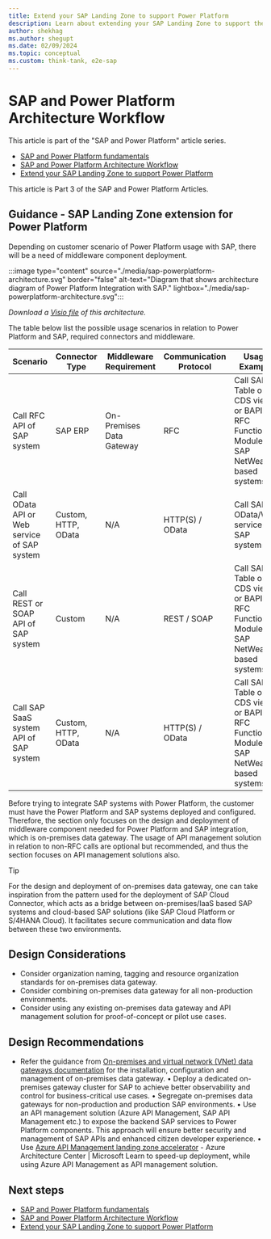 ```yaml
---
title: Extend your SAP Landing Zone to support Power Platform
description: Learn about extending your SAP Landing Zone to support the Power Platform
author: shekhag
ms.author: shegupt
ms.date: 02/09/2024
ms.topic: conceptual
ms.custom: think-tank, e2e-sap
---
```


# SAP and Power Platform Architecture Workflow

This article is part of the "SAP and Power Platform" article series.
	
- [SAP and Power Platform fundamentals](./sap-lza-powerplatform-fundamental.md)
- [SAP and Power Platform Architecture Workflow](./sap-lza-powerplatform-architecture-workflow.md)
- [Extend your SAP Landing Zone to support Power Platform](./sap-lza-powerplatform-extend-sap-lza.md)


This article is Part 3 of the SAP and Power Platform Articles. 

## Guidance - SAP Landing Zone extension for Power Platform  
Depending on customer scenario of Power Platform usage with SAP, there will be a need of middleware component deployment. 

:::image type="content" source="./media/sap-powerplatform-architecture.svg" border="false" alt-text="Diagram that shows architecture diagram of Power Platform Integration with SAP." lightbox="./media/sap-powerplatform-architecture.svg":::

*Download a [Visio file](https://github.com/microsoft/CloudAdoptionFramework/raw/main/ready/sap-powerplatform-architecture.vsdx) of this architecture.*

The table below list the possible usage scenarios in relation to Power Platform and SAP, required connectors and middleware.

| **Scenario**                 | **Connector Type**                   | **Middleware Requirement** | **Communication Protocol** | Usage Example| 
| ---------------------------  | ------------------------------------ | -------------------------- | -------------------------- | ------------ |
| Call RFC API of SAP system   | SAP ERP                              | On-Premises Data Gateway   |  RFC                       | Call SAP Table or CDS views or BAPI or RFC Function Modules of SAP NetWeaver based systems|
| Call OData API or Web service of SAP system   | Custom, HTTP, OData |         N/A                |  HTTP(S) / OData           | Call SAP OData/Web service of SAP system |
| Call REST or SOAP API of SAP system   | Custom                      |          N/A               |  REST / SOAP               | Call SAP Table or CDS views or BAPI or RFC Function Modules of SAP NetWeaver based systems|
| Call SAP SaaS system API of SAP system  | Custom, HTTP, OData       |          N/A               |  HTTP(S) / OData           | Call SAP Table or CDS views or BAPI or RFC Function Modules of SAP NetWeaver based systems|                                

Before trying to integrate SAP systems with Power Platform, the customer must have the Power Platform and SAP systems deployed and configured. Therefore, the section only focuses on the design and deployment of middleware component needed for Power Platform and SAP integration, which is on-premises data gateway.
 The usage of API management solution in relation to non-RFC calls are optional but recommended, and thus the section focuses on API management solutions also.

> [!TIP]
> For the design and deployment of on-premises data gateway, one can take inspiration from the pattern used for the deployment of SAP Cloud Connector, which acts as a bridge between on-premises/IaaS based SAP systems and cloud-based SAP solutions (like SAP Cloud Platform or S/4HANA Cloud). It facilitates secure communication and data flow between these two environments.


## Design Considerations 

- Consider organization naming, tagging and resource organization standards for on-premises data gateway.
- Consider combining on-premises data gateway for all non-production environments.
- Consider using any existing on-premises data gateway and API management solution for proof-of-concept or pilot use cases.

## Design Recommendations
- Refer the guidance from [On-premises and virtual network (VNet) data gateways documentation](/data-integration/gateway/) for the installation, configuration and management of on-premises data gateway.
•	Deploy a dedicated on-premises gateway cluster for SAP to achieve better observability and control for business-critical use cases.
•	Segregate on-premises data gateways for non-production and production SAP environments.
•	Use an API management solution (Azure API Management, SAP API Management etc.) to expose the backend SAP services to Power Platform components. This approach will ensure better security and management of SAP APIs and enhanced citizen developer experience.
•	Use [Azure API Management landing zone accelerator](/azure/architecture/example-scenario/integration/app-gateway-internal-api-management-function) - Azure Architecture Center | Microsoft Learn to speed-up deployment, while using Azure API Management as API management solution.


## Next steps

- [SAP and Power Platform fundamentals](./sap-lza-powerplatform-fundamental.md)
- [SAP and Power Platform Architecture Workflow](./sap-lza-powerplatform-architecture-workflow.md)
- [Extend your SAP Landing Zone to support Power Platform](./sap-lza-powerplatform-extend-sap-lza.md)